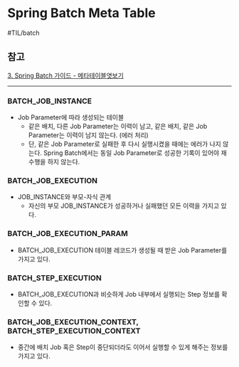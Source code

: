 # Spring Batch Meta Table
#TIL/batch

## 참고
[3. Spring Batch 가이드 - 메타테이블엿보기](https://jojoldu.tistory.com/326)

---

### BATCH_JOB_INSTANCE

- Job Parameter에 따라 생성되는 테이블
	- 같은 배치, 다른 Job Parameter는 이력이 남고, 같은 배치, 같은 Job Parameter는 이력이 남지 않는다. (에러 처리)
	- 단, 같은 Job Parameter로 실패한 후 다시 실행시켰을 때에는 에러가 나지 않는다. Spring Batch에서는 동일 Job Parameter로 성공한 기록이 있어야 재수행을 하지 않는다.

### BATCH_JOB_EXECUTION

- JOB_INSTANCE와 부모-자식 관계
	- 자신의 부모 JOB_INSTANCE가 성공하거나 실패했던 모든 이력을 가지고 있다.

### BATCH_JOB_EXECUTION_PARAM

- BATCH_JOB_EXECUTION 테이블 레코드가 생성될 때 받은 Job Parameter를 가지고 있다.

### BATCH_STEP_EXECUTION

- BATCH_JOB_EXECUTION과 비슷하게 Job 내부에서 실행되는 Step 정보를 확인할 수 있다.

### BATCH_JOB_EXECUTION_CONTEXT, BATCH_STEP_EXECUTION_CONTEXT

- 중간에 배치 Job 혹은 Step이 중단되더라도 이어서 실행할 수 있게 해주는 정보를 가지고 있다.
